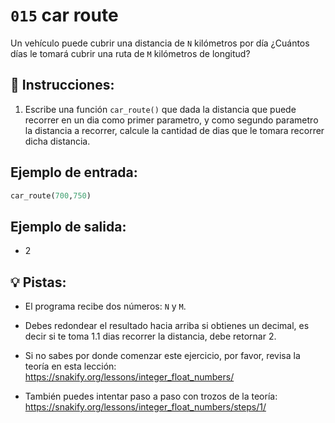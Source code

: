 # `015` car route

Un vehículo puede cubrir una distancia de `N` kilómetros por día ¿Cuántos días le tomará cubrir una ruta de `M` kilómetros de longitud?

## 📝 Instrucciones:

1. Escribe una función `car_route()` que dada la distancia que puede recorrer en un dia como primer parametro, y como segundo parametro la distancia a recorrer, calcule la cantidad de dias que le tomara recorrer dicha distancia.

## Ejemplo de entrada:

```py
car_route(700,750)
```

## Ejemplo de salida:

+ 2

## 💡 Pistas:

+ El programa recibe dos números: `N` y `M`.

+ Debes redondear el resultado hacia arriba si obtienes un decimal, es decir si te toma 1.1 dias recorrer la distancia, debe retornar 2.

+ Si no sabes por donde comenzar este ejercicio, por favor, revisa la teoría en esta lección: https://snakify.org/lessons/integer_float_numbers/

+ También puedes intentar paso a paso con trozos de la teoría: https://snakify.org/lessons/integer_float_numbers/steps/1/